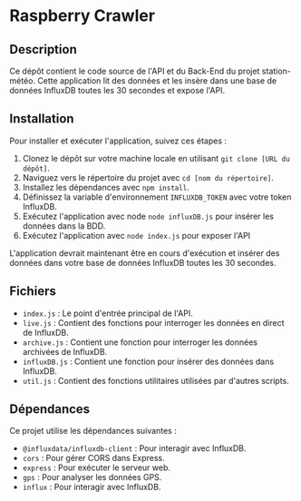 # Raspberry Crawler

## Description

Ce dépôt contient le code source de l'API et du Back-End du projet station-météo. Cette application lit des données et les insère dans une base de données InfluxDB toutes les 30 secondes et expose l'API.

## Installation

Pour installer et exécuter l'application, suivez ces étapes :

1. Clonez le dépôt sur votre machine locale en utilisant `git clone [URL du dépôt]`.
2. Naviguez vers le répertoire du projet avec `cd [nom du répertoire]`.
3. Installez les dépendances avec `npm install`.
4. Définissez la variable d'environnement `INFLUXDB_TOKEN` avec votre token InfluxDB.
5. Exécutez l'application avec node `node influxDB.js` pour insérer les données dans la BDD.
6. Exécutez l'application avec `node index.js` pour exposer l'API

L'application devrait maintenant être en cours d'exécution et insérer des données dans votre base de données InfluxDB toutes les 30 secondes.

## Fichiers

- `index.js` : Le point d'entrée principal de l'API.
- `live.js` : Contient des fonctions pour interroger les données en direct de InfluxDB.
- `archive.js` : Contient une fonction pour interroger les données archivées de InfluxDB.
- `influxDB.js` : Contient une fonction pour insérer des données dans InfluxDB.
- `util.js` : Contient des fonctions utilitaires utilisées par d'autres scripts.

## Dépendances

Ce projet utilise les dépendances suivantes :

- `@influxdata/influxdb-client` : Pour interagir avec InfluxDB.
- `cors` : Pour gérer CORS dans Express.
- `express` : Pour exécuter le serveur web.
- `gps` : Pour analyser les données GPS.
- `influx` : Pour interagir avec InfluxDB.

